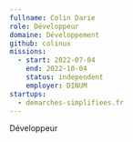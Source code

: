 ```yaml
---
fullname: Colin Darie
role: Développeur
domaine: Développement
github: colinux
missions:
  - start: 2022-07-04
    end: 2022-10-04
    status: independent
    employer: DINUM
startups:
  - demarches-simplifiees.fr
---
```


Développeur
